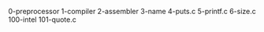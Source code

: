 0-preprocessor 
1-compiler 
2-assembler 
3-name 
4-puts.c 
5-printf.c 
6-size.c
100-intel 
101-quote.c
